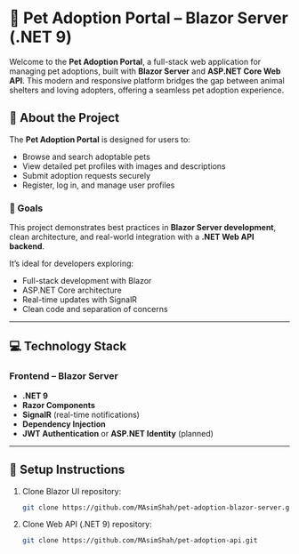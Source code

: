 # 🐾 Pet Adoption Portal – Blazor Server (.NET 9)

Welcome to the **Pet Adoption Portal**, a full-stack web application for managing pet adoptions, built with **Blazor Server** and **ASP.NET Core Web API**. This modern and responsive platform bridges the gap between animal shelters and loving adopters, offering a seamless pet adoption experience.

## 🐶 About the Project

The **Pet Adoption Portal** is designed for users to:

- Browse and search adoptable pets
- View detailed pet profiles with images and descriptions
- Submit adoption requests securely
- Register, log in, and manage user profiles

### 🎯 Goals
This project demonstrates best practices in **Blazor Server development**, clean architecture, and real-world integration with a **.NET Web API backend**.

It’s ideal for developers exploring:
- Full-stack development with Blazor
- ASP.NET Core architecture
- Real-time updates with SignalR
- Clean code and separation of concerns

---

## 💻 Technology Stack

### Frontend – Blazor Server
- **.NET 9**
- **Razor Components**
- **SignalR** (real-time notifications)
- **Dependency Injection**
- **JWT Authentication** or **ASP.NET Identity** (planned)

---

## 🚀 Setup Instructions

1. Clone Blazor UI repository:
   ```bash
   git clone https://github.com/MAsimShah/pet-adoption-blazor-server.git

   
2. Clone Web API (.NET 9) repository:
   ```bash
   git clone https://github.com/MAsimShah/pet-adoption-api.git
